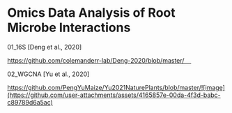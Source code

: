 # Omics Data Analysis of Root Microbe Interactions






 01_16S [Deng et al., 2020]


https://github.com/colemanderr-lab/Deng-2020/blob/master/    

 02_WGCNA [Yu et al., 2020]  

https://github.com/PengYuMaize/Yu2021NaturePlants/blob/master/![image](https://github.com/user-attachments/assets/4165857e-00da-4f3d-babc-c89789d6a5ac)

